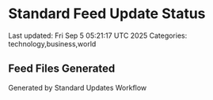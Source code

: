 # Standard Feed Update Status
Last updated: Fri Sep  5 05:21:17 UTC 2025
Categories: technology,business,world

## Feed Files Generated

Generated by Standard Updates Workflow
